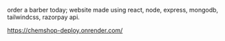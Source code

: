 order a barber today; website made using react, node, express, mongodb, tailwindcss, razorpay api.

https://chemshop-deploy.onrender.com/
